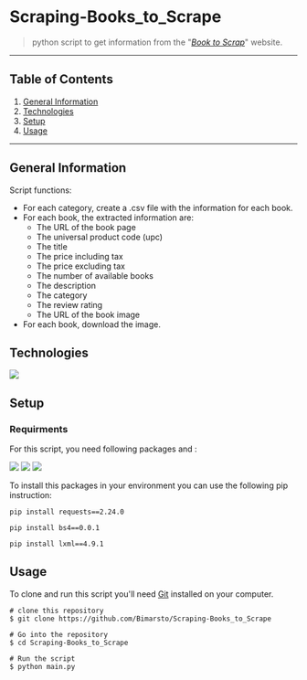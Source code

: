 # Scraping-Books_to_Scrape
>python script to get information from the "[_Book to Scrap_](http://books.toscrape.com/index.html)" website.
***
## Table of Contents
1. [General Information](#general-information)
2. [Technologies](#technologies)
3. [Setup](#setup)
4. [Usage](#usage)
***

## General Information
Script functions:
* For each category, create a .csv file with the information for each book. 
* For each book, the extracted information are:
  * The URL of the book page
  * The universal product code (upc)
  * The title
  * The price including tax
  * The price excluding tax
  * The number of available books
  * The description
  * The category
  * The review rating
  * The URL of the book image
* For each book, download the image.

## Technologies
<img src=https://img.shields.io/badge/Python-3.10-blue>

## Setup
### Requirments
For this script, you need following packages and :

<img src='https://img.shields.io/badge/requests-v2.24.0-blue'>
<img src='https://img.shields.io/badge/bs4-v0.0.1-blue'>
<img src='https://img.shields.io/badge/lxml-v4.9.1-blue'>

To install this packages in your environment you can use the following pip instruction:
```
pip install requests==2.24.0

pip install bs4==0.0.1

pip install lxml==4.9.1
```

## Usage
To clone and run this script you'll need [Git](https://git-scm.com) installed on your computer.
```
# clone this repository
$ git clone https://github.com/Bimarsto/Scraping-Books_to_Scrape

# Go into the repository
$ cd Scraping-Books_to_Scrape

# Run the script
$ python main.py
```

